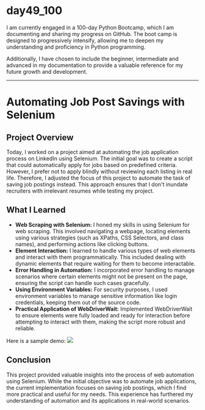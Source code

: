 # day49_100
I am currently engaged in a 100-day Python Bootcamp, which I am documenting and sharing my progress on GitHub. The boot camp is designed to progressively intensify, allowing me to deepen my understanding and proficiency in Python programming.

Additionally, I have chosen to include the beginner, intermediate and advanced in my documentation to provide a valuable reference for my future growth and development.

-------
# Automating Job Post Savings with Selenium

## Project Overview
Today, I worked on a project aimed at automating the job application process on LinkedIn using Selenium. The initial goal was to create a script that could automatically apply for jobs based on predefined criteria. However, I prefer not to apply blindly without reviewing each listing in real life. Therefore, I adjusted the focus of this project to automate the task of saving job postings instead. This approach ensures that I don't inundate recruiters with irrelevant resumes while testing my project.

## What I Learned
- __Web Scraping with Selenium:__ I honed my skills in using Selenium for web scraping. This involved navigating a webpage, locating elements using various strategies (such as XPaths, CSS Selectors, and class names), and performing actions like clicking buttons.
- __Element Interaction:__ I learned to handle various types of web elements and interact with them programmatically. This included dealing with dynamic elements that require waiting for them to become interactable.
- __Error Handling in Automation:__ I incorporated error handling to manage scenarios where certain elements might not be present on the page, ensuring the script can handle such cases gracefully.
- __Using Environment Variables:__ For security purposes, I used environment variables to manage sensitive information like login credentials, keeping them out of the source code.
- __Practical Application of WebDriverWait:__ Implemented WebDriverWait to ensure elements were fully loaded and ready for interaction before attempting to interact with them, making the script more robust and reliable.

Here is a sample demo:
![](https://github.com/AlvinChin1608/day49_100/blob/main/gif_demo/ScreenRecording2024-07-06at17.59.45-ezgif.com-censor.gif)

## Conclusion
This project provided valuable insights into the process of web automation using Selenium. While the initial objective was to automate job applications, the current implementation focuses on saving job postings, which I find more practical and useful for my needs. This experience has furthered my understanding of automation and its applications in real-world scenarios.
